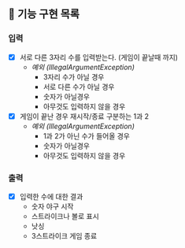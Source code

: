 ## 🚀 기능 구현 목록
### 입력
- [x] 서로 다른 3자리 수를 입력받는다. (게임이 끝날때 까지)
   - *예외 (IllegalArgumentException)*
     - 3자리 수가 아닐 경우
     - 서로 다른 수가 아닐 경우
     - 숫자가 아닐경우
     - 아무것도 입력하지 않을 경우
- [x] 게임이 끝난 경우 재시작/종료 구분하는 1과 2 
  - *예외 (IllegalArgumentException)*
    - 1과 2가 아닌 수가 들어올 경우
    - 숫자가 아닐경우
    - 아무것도 입력하지 않을 경우
### 출력
- [x] 입력한 수에 대한 결과
  - 숫자 야구 시작
  - 스트라이크나 볼로 표시
  - 낫싱
  - 3스트라이크 게임 종료
  